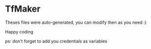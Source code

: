 # TfMaker

Theses files were auto-generated, you can modify then as you need :)

Happy coding

ps: don't forget to add you credentials as variables
